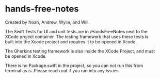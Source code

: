 # hands-free-notes

Created by Noah, Andrew, Wylie, and Will.

The Swift Tests for UI and unit tests are in /HandsFreeNotes next to the XCode project container. The testing framework that uses these tests is built into the Xcode project and requires it to be opened in Xcode.

The Gherkins testing framework is also inside the XCode Project, and must be opened in Xcode.

There is no Package.swift in the project, so you can not run this from terminal as is. Please reach out if you run into any issues.
